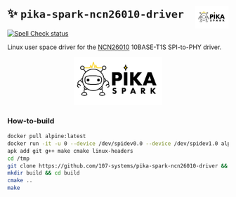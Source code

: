 <a href="https://pika-spark.io/"><img align="right" src="https://raw.githubusercontent.com/pika-spark/.github/main/logo/logo-pika-spark-bg-white.png" width="15%"></a>
:sparkles: `pika-spark-ncn26010-driver`
=======================================
[![Spell Check status](https://github.com/pika-spark/pika-spark-ncn26010-driver/actions/workflows/spell-check.yml/badge.svg)](https://github.com/pika-spark/pika-spark-ncn26010-driver/actions/workflows/spell-check.yml)

Linux user space driver for the [NCN26010](https://www.onsemi.com/products/interfaces/ethernet-controllers/ncn26010) 10BASE-T1S SPI-to-PHY driver.

<p align="center">
  <a href="https://pika-spark.io/"><img src="https://raw.githubusercontent.com/pika-spark/.github/main/logo/logo-pika-spark-bg-white-github.png" width="40%"></a>
</p>

### How-to-build
```bash
docker pull alpine:latest
docker run -it -u 0 --device /dev/spidev0.0 --device /dev/spidev1.0 alpine:latest sh
apk add git g++ make cmake linux-headers
cd /tmp
git clone https://github.com/107-systems/pika-spark-ncn26010-driver && cd pika-spark-ncn26010-driver
mkdir build && cd build
cmake ..
make
```
